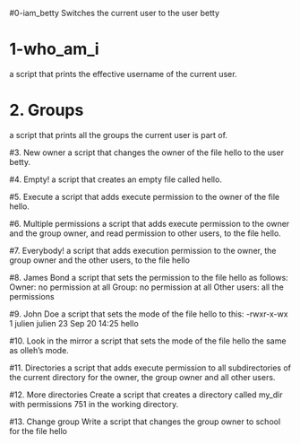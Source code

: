 #0-iam_betty
Switches the current user to the user betty

# 1-who_am_i
a script that prints the effective username of the current user.

# 2. Groups
a script that prints all the groups the current user is part of.

#3. New owner
a script that changes the owner of the file hello to the user betty.

#4. Empty!
a script that creates an empty file called hello.

#5. Execute
a script that adds execute permission to the owner of the file hello.

#6. Multiple permissions
a script that adds execute permission to the owner and the group owner, and read permission to other users, to the file hello.

#7. Everybody!
a script that adds execution permission to the owner, the group owner and the other users, to the file hello

#8. James Bond
a script that sets the permission to the file hello as follows:
Owner: no permission at all
Group: no permission at all
Other users: all the permissions

#9. John Doe
a script that sets the mode of the file hello to this:
-rwxr-x-wx 1 julien julien 23 Sep 20 14:25 hello

#10. Look in the mirror
a script that sets the mode of the file hello the same as olleh’s mode.

#11. Directories
a script that adds execute permission to all subdirectories of the current directory for the owner, the group owner and all other users.

#12. More directories
Create a script that creates a directory called my_dir with permissions 751 in the working directory.

#13. Change group
Write a script that changes the group owner to school for the file hello

#
#
#
#
#
#
#